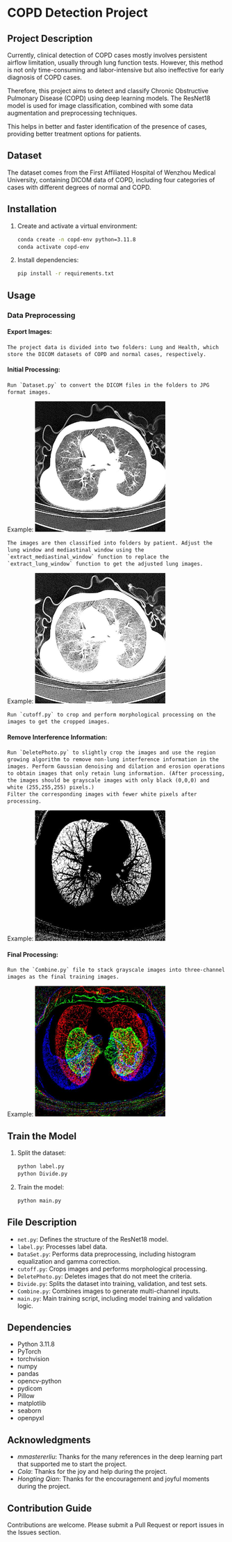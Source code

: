 
# COPD Detection Project

## Project Description

Currently, clinical detection of COPD cases mostly involves persistent airflow limitation, usually through lung function tests. However, this method is not only time-consuming and labor-intensive but also ineffective for early diagnosis of COPD cases.

Therefore, this project aims to detect and classify Chronic Obstructive Pulmonary Disease (COPD) using deep learning models. The ResNet18 model is used for image classification, combined with some data augmentation and preprocessing techniques.

This helps in better and faster identification of the presence of cases, providing better treatment options for patients.

## Dataset

The dataset comes from the First Affiliated Hospital of Wenzhou Medical University, containing DICOM data of COPD, including four categories of cases with different degrees of normal and COPD.

## Installation

1. Create and activate a virtual environment:
    ```bash
    conda create -n copd-env python=3.11.8
    conda activate copd-env
    ```

2. Install dependencies:
    ```bash
    pip install -r requirements.txt
    ```

## Usage

### Data Preprocessing

#### Export Images:
    The project data is divided into two folders: Lung and Health, which store the DICOM datasets of COPD and normal cases, respectively.

#### Initial Processing:
    Run `Dataset.py` to convert the DICOM files in the folders to JPG format images.
Example:
   <img src="../Photo/CT4375444_.60192.jpg" width="300" height="300" />

    The images are then classified into folders by patient. Adjust the lung window and mediastinal window using the `extract_mediastinal_window` function to replace the `extract_lung_window` function to get the adjusted lung images.
Example:
   <img src="../Photo/CT4375444_.60192_med.jpg" width="300" height="300" />

    Run `cutoff.py` to crop and perform morphological processing on the images to get the cropped images.

#### Remove Interference Information:
    Run `DeletePhoto.py` to slightly crop the images and use the region growing algorithm to remove non-lung interference information in the images. Perform Gaussian denoising and dilation and erosion operations to obtain images that only retain lung information. (After processing, the images should be grayscale images with only black (0,0,0) and white (255,255,255) pixels.)
    Filter the corresponding images with fewer white pixels after processing.
Example:
   <img src="../Photo/CT5503417_.210092.jpg" width="300" height="300" />

#### Final Processing:
    Run the `Combine.py` file to stack grayscale images into three-channel images as the final training images.
Example:
   <img src="../Photo/CT5533484_15.jpg" width="300" height="300" />

## Train the Model

1. Split the dataset:
    ```bash
    python label.py
    python Divide.py
    ```

2. Train the model:
    ```bash
    python main.py
    ```

## File Description

- `net.py`: Defines the structure of the ResNet18 model.
- `label.py`: Processes label data.
- `DataSet.py`: Performs data preprocessing, including histogram equalization and gamma correction.
- `cutoff.py`: Crops images and performs morphological processing.
- `DeletePhoto.py`: Deletes images that do not meet the criteria.
- `Divide.py`: Splits the dataset into training, validation, and test sets.
- `Combine.py`: Combines images to generate multi-channel inputs.
- `main.py`: Main training script, including model training and validation logic.

## Dependencies

- Python 3.11.8
- PyTorch
- torchvision
- numpy
- pandas
- opencv-python
- pydicom
- Pillow
- matplotlib
- seaborn
- openpyxl

## Acknowledgments

- _mmastererliu_: Thanks for the many references in the deep learning part that supported me to start the project.
- _Cola_: Thanks for the joy and help during the project.
- _Hongting Qian_: Thanks for the encouragement and joyful moments during the project.

## Contribution Guide

Contributions are welcome. Please submit a Pull Request or report issues in the Issues section.